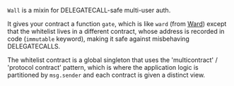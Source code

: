 `Wall` is a mixin for DELEGATECALL-safe multi-user auth.

It gives your contract a function `gate`, which is like `ward` (from [Ward](https://github.com/nmushegian/ward))
except that the whitelist lives in a different contract, whose address is recorded in code (`immutable` keyword),
making it safe against misbehaving DELEGATECALLS.

The whitelist contract is a global singleton that uses the 'multicontract' / 'protocol contract' pattern, which is
where the application logic is partitioned by `msg.sender` and each contract is given a distinct view.